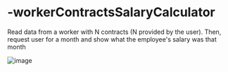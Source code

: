 # -workerContractsSalaryCalculator
Read data from a worker with N contracts (N provided by the user). Then, request user for a month and show what the employee's salary was that month


![image](https://github.com/user-attachments/assets/314b9bdc-d811-4747-ac2c-f71f7ff46e43)
